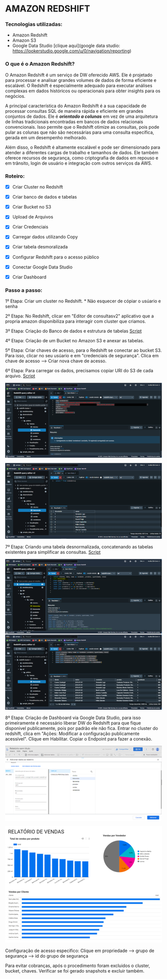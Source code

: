 # AMAZON REDSHIFT
 
 ### Tecnologias utilizadas:
 * Amazon Redshift
 * Amazon S3
 * Google Data Studio [clique aqui](google data studio: https://lookerstudio.google.com/u/0/navigation/reporting)

### O que é o Amazon Redshift? 
O Amazon Redshift é um serviço de DW oferecido AWS. Ele é projetado para processar e analisar grandes volumes de dados de forma eficiente e escalável. O Redshift é especialmente adequado para executar análises complexas em dados históricos ou operacionais para obter insights para os negócios.

A principal característica do Amazon Redshift é a sua capacidade de processar consultas SQL de maneira rápida e eficiente em grandes conjuntos de dados. Ele é __*orientado a colunas*__ em vez de uma arquitetura de linhas tradicionais encontradas em bancos de dados relacionais convencionais. Isso permite que o Redshift otimize as consultas, pois pode pular as colunas que não são necessárias para uma consulta específica, gerada em um desempenho melhorado.

Além disso, o Redshift é altamente escalável e pode ser dimensionado para atender a diferentes cargas de trabalho e tamanhos de dados. Ele também oferece recursos de segurança, como criptografia de dados em repouso e em trânsito, login de usuário e integração com outros serviços da AWS.

### Roteiro:
- [x] Criar Cluster no Redshift
- [x] Criar banco de dados e tabelas
- [x] Criar Bucket no S3
- [x] Upload de Arquivos 
- [x] Criar Credenciais 
- [x] Carregar dados utilizando Copy
- [x] Criar tabela desmoralizada
- [x] Configurar Redshift para o acesso público
- [x] Conectar Google Data Studio 
- [x] Criar Dashboard


### Passo a passo:
1º Etapa:  Criar um cluster no Redshift. * Não esquecer de cópiar o usúario e senha 

2º Etapa: No Redshift, clicar em "Editor de consultasv2" aplicativo que a propria amazon disponibiliza para interagir com cluster que criamos.
    

3º Etapa: Criação do Banco de dados e estrutura de tabelas [Script](1_criacao_tabelas.sql)

4º Etapa: Criação de um Bucket no Amazon S3 e anexar as tabelas.

5º Etapa: Criar chaves de acesso, para o Redshift se conectar ao bucket S3. Para isso, clicar no seu usúario e em "credenciais de segurança". Clica em chave de acesso --> Criar nova chave de acesso.

6º Etapa: Para carregar os dados, precisamos copiar URI do S3 de cada arquivo. [Script](2_populando_tabelas.sql)

![Clique aqui para ver o print](redshift.PNG)

![Clique aqui para ver o print](select_redshift.PNG)

7º Etapa: Criando uma tabela desnormalizada, concatenando as tabelas existentes para simplificar as consultas. [Script](3_criando_fatovendas.sql)

 ![Clique aqui para ver o print](fatovenda.PNG)
 ![Clique aqui para ver o print](select.PNG)


8º Etapa: Criação de Dashboard via Google Data Studio, para isso primeiramente é necessário liberar DW do Redshift para que fique disponivel publicamente, pois por padrão ele não fica. Entrar no cluster do redshift, clica em "Ações: Modificar a configuração publicamente acessível". Clique em Habilitar. Copiar o Endpoint para fazer a conexão. 

![Google Data Studio](google_data_studio.PNG)

![Dashdoard](dashboard.PNG)

Configuração de acesso especifico: Clique em propriedade --> grupo de segurança --> id do grupo de segurança

Para evitar cobranças, após o procedimento foram excluidos o cluster, bucket, chaves. Verificar se foi gerado snapshots e excluir também.






    
